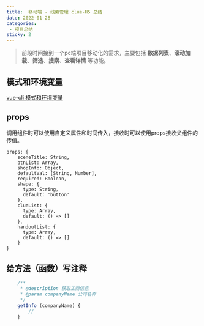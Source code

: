 ```yaml
---
title:  移动端 - 线索管理 clue-H5 总结
date: 2022-01-28
categories: 
 - 项目总结
sticky: 2
---
```


> 前段时间接到一个pc端项目移动化的需求，主要包括 **数据列表**、**滚动加载**、**筛选**、**搜索**、**查看详情** 等功能。

## 模式和环境变量

[vue-cli 模式和环境变量](https://cli.vuejs.org/zh/guide/mode-and-env.html#%E6%A8%A1%E5%BC%8F)



## props 

调用组件时可以使用自定义属性和时间传入，接收时可以使用props接收父组件的传值。

```Vue
props: {
    sceneTitle: String,
    btnList: Array,
    shopInfo: Object,
    defaultVal: [String, Number],
    required: Boolean,
    shape: {
      type: String,
      default: 'button'
    },
    clueList: {
      type: Array,
      default: () => []
    },
    handoutList: {
      type: Array,
      default: () => []
    }
}
```


## 给方法（函数）写注释

```js
    /**
     * @description 获取工商信息
     * @param companyName 公司名称
     */
    getInfo (companyName) {
        //
    }
```